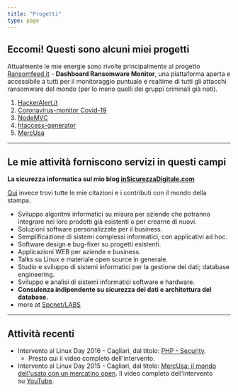```yaml
---
title: "Progetti"
type: page
---
```



## Eccomi! Questi sono alcuni miei progetti

Attualmente le mie energie sono rivolte principalmente al progetto [Ransomfeed.it](https://ransomfeed.it) - **Dashboard Ransomware Monitor**, una piattaforma aperta e accessibile a tutti per il monitoraggio puntuale e realtime di tutti gli attacchi ransomware del mondo (per lo meno quelli dei gruppi criminali già noti).

1. [HackerAlert.it](hackeralert/)
2. [Coronavirus-monitor Covid-19](coronavirus-monitor-covid-19/)
3. [NodeMVC](nodemvc/)
4. [htaccess-generator](htaccess-generator/)
5. [MercUsa](mercusa/)
-----------------

## Le mie attività forniscono servizi in questi campi

**La sicurezza informatica sul mio blog [inSicurezzaDigitale.com](http://www.insicurezzadigitale.com)**

[Qui](https://www.insicurezzadigitale.com/la-stampa-dice/) invece trovi tutte le mie citazioni e i contributi con il mondo della stampa.

*   Sviluppo algoritmi informatici su misura per aziende che potranno integrare nei loro prodotti già esistenti o per crearne di nuovi.
*   Soluzioni software personalizzate per il business.
*   Semplificazione di sistemi complessi informatici, con applicativi ad hoc.
*   Software design e bug-fixer su progetti esistenti.
*   Applicazioni WEB per aziende e business.
*   Talks su Linux e materiale open source in generale.
*   Studio e sviluppo di sistemi informatici per la gestione dei dati; database engineering.
*   Sviluppo e analisi di sistemi informatici software e hardware.
*   **Consulenza indipendente su sicurezza dei dati e architettura del database.**
*   more at [Spcnet/LABS](http://www.ilripostiglio.net/)
-----------------

## Attività recenti

*   Intervento al Linux Day 2016 - Cagliari, dal titolo: [PHP - Security](http://linuxday.gulch.it/node/76).
    *   Presto qui il video completo dell'intervento.
*   Intervento al Linux Day 2015 - Cagliari, dal titolo: [MercUsa: il mondo dell'usato con un mercatino open](http://linuxday.gulch.it/node/67). Il video completo dell'intervento su [YouTube](https://www.youtube.com/watch?v=2cyUsZTMCbI).
